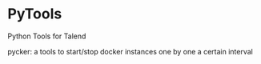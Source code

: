 # PyTools
Python Tools for Talend

pycker: a tools to start/stop docker instances one by one a certain interval
